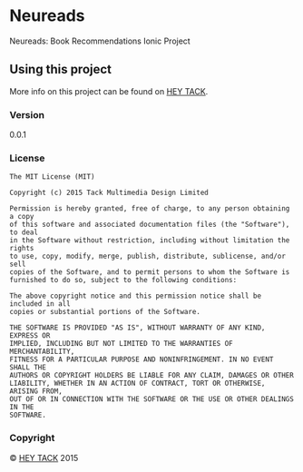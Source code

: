 Neureads
=====================

Neureads: Book Recommendations Ionic Project

## Using this project

More info on this project can be found on [HEY TACK](http://heytack.com/).

### Version
0.0.1

### License

```
The MIT License (MIT)

Copyright (c) 2015 Tack Multimedia Design Limited

Permission is hereby granted, free of charge, to any person obtaining a copy
of this software and associated documentation files (the "Software"), to deal
in the Software without restriction, including without limitation the rights
to use, copy, modify, merge, publish, distribute, sublicense, and/or sell
copies of the Software, and to permit persons to whom the Software is
furnished to do so, subject to the following conditions:

The above copyright notice and this permission notice shall be included in all
copies or substantial portions of the Software.

THE SOFTWARE IS PROVIDED "AS IS", WITHOUT WARRANTY OF ANY KIND, EXPRESS OR
IMPLIED, INCLUDING BUT NOT LIMITED TO THE WARRANTIES OF MERCHANTABILITY,
FITNESS FOR A PARTICULAR PURPOSE AND NONINFRINGEMENT. IN NO EVENT SHALL THE
AUTHORS OR COPYRIGHT HOLDERS BE LIABLE FOR ANY CLAIM, DAMAGES OR OTHER
LIABILITY, WHETHER IN AN ACTION OF CONTRACT, TORT OR OTHERWISE, ARISING FROM,
OUT OF OR IN CONNECTION WITH THE SOFTWARE OR THE USE OR OTHER DEALINGS IN THE
SOFTWARE.
```

### Copyright
© [HEY TACK](http://heytack.com) 2015
